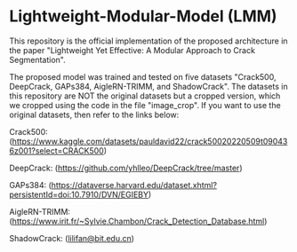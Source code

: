 # Lightweight-Modular-Model (LMM)

This repository is the official implementation of the proposed architecture in the paper "Lightweight Yet Effective: A Modular Approach to Crack Segmentation".

The proposed model was trained and tested on five datasets "Crack500, DeepCrack, GAPs384, AigleRN-TRIMM, and ShadowCrack". The datasets in this repository are NOT the original datasets but a cropped version, which we cropped using the code in the file "image_crop". If you want to use the original datasets, then refer to the links below:

Crack500: (https://www.kaggle.com/datasets/pauldavid22/crack50020220509t090436z001?select=CRACK500)

DeepCrack: (https://github.com/yhlleo/DeepCrack/tree/master)

GAPs384: (https://dataverse.harvard.edu/dataset.xhtml?persistentId=doi:10.7910/DVN/EGIEBY)

AigleRN-TRIMM: (https://www.irit.fr/~Sylvie.Chambon/Crack_Detection_Database.html)

ShadowCrack: (lilifan@bit.edu.cn)

